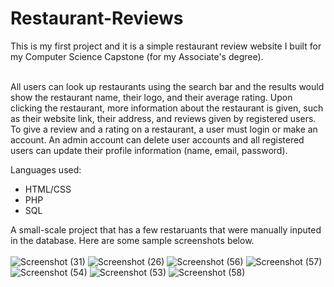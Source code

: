 # Restaurant-Reviews
This is my first project and it is a simple restaurant review website I built for my Computer Science Capstone (for my Associate's degree). <br><br>

All users can look up restaurants using the search bar and the results would show the restaurant name, their logo, and their average rating. 
Upon clicking the restaurant, more information about the restaurant is given, such as their website link, their address, and reviews given by registered users. 
To give a review and a rating on a restaurant, a user must login or make an account. An admin account can delete user accounts and all registered users can update their profile information (name, email, password).

Languages used:
- HTML/CSS
- PHP
- SQL

A small-scale project that has a few restaruants that were manually inputed in the database. Here are some sample screenshots below. <br><br>
![Screenshot (31)](https://user-images.githubusercontent.com/101820668/167918737-2d2ac5d5-6517-47ea-9f51-842828867a47.png)
![Screenshot (26)](https://user-images.githubusercontent.com/101820668/167918866-736d0a98-adc5-489b-8141-5d988dbdc7c0.png)
![Screenshot (56)](https://user-images.githubusercontent.com/101820668/167920060-dfe3e205-d016-4434-981d-60d0166fc341.png)
![Screenshot (57)](https://user-images.githubusercontent.com/101820668/167920170-d9d26bab-1d2f-42c4-b50f-a806d621ddc0.png)
![Screenshot (54)](https://user-images.githubusercontent.com/101820668/167919128-22f0005a-0c53-47c8-9cd0-5d290b8b53f3.png)
![Screenshot (53)](https://user-images.githubusercontent.com/101820668/167919272-5aee90b7-452a-47ab-bd43-44c1e75713c4.png)
![Screenshot (58)](https://user-images.githubusercontent.com/101820668/167921477-58a8d1e8-1f18-402c-b9d6-2bcc014fd486.png)
